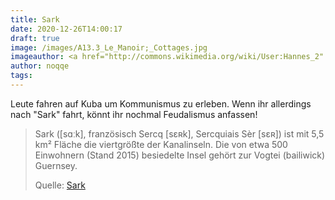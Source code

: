 ```yaml
---
title: Sark
date: 2020-12-26T14:00:17
draft: true
image: /images/A13.3_Le_Manoir;_Cottages.jpg
imageauthor: <a href="http://commons.wikimedia.org/wiki/User:Hannes_2" class="mw-redirect" title="User:Hannes 2">Hannes2</a>
author: noqqe
tags:
---
```


Leute fahren auf Kuba um Kommunismus zu erleben. Wenn ihr allerdings nach
"Sark" fahrt, könnt ihr nochmal Feudalismus anfassen!

> Sark ([sɑːk], französisch Sercq [sɛʀk], Sercquiais Sèr [sɛʀ]) ist mit 5,5 km²
> Fläche die viertgrößte der Kanalinseln. Die von etwa 500 Einwohnern (Stand
> 2015) besiedelte Insel gehört zur Vogtei (bailiwick) Guernsey.
>
> Quelle: [Sark](https://de.wikipedia.org/wiki/Sark)
